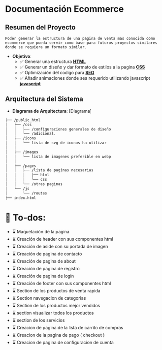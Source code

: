 # Documentación Ecommerce

## Resumen del Proyecto

    Poder generar la estructura de una pagina de venta mas conocida como ecommerce que pueda servir como base para futuros proyectos similares donde se requiera un formato similar.
    
- **Objetivo**: 
   - ✅ Generar una estructura **[HTML](https://web.dev/learn/html)**
   - ✅ Generar un diseño y dar formato de estilos a la pagina **[CSS](https://web.dev/learn/css/**)**
   - ✅ Optimización del codigo para **[SEO](https://developers.google.com/search/docs/fundamentals/seo-starter-guide?hl=es)**
   - ✅ Añadir animaciones donde sea requerido utilizando javascript **[javascript](https://web.dev/learn/javascript)**


## Arquitectura del Sistema

- **Diagrama de Arquitectura**: [Diagrama]

```bash    
├── /public_html
│   ├── /css
│   │   ├── /configuraciones generales de diseño
│   │   └── /adicional.
│   ├── /icons
│   │   └── lista de svg de iconos ha utilizar
│   │
│   ├── /images
│   │   └── lista de imagenes preferible en webp
│   │
│   ├── /pages
│   │   ├── /lista de paginas necesarias 
│   │   │   ├── html
│   │   │   └── css
│   │   └── /otras paginas
│   └── /js
│       └── /routes
├── index.html

```

# 👺 To-dos:

- ⌛️ Maquetación de la pagina
- ⌛️ Creación de header con sus componentes html    
- ⌛️ Creación de aside con su portada de imagen
- ⌛️ Creación de pagina de contacto
- ⌛️ Creación de pagina de about
- ⌛️ Creación de pagina de registro
- ⌛️ Creación de pagina de login
- ⌛️ Creación de footer con sus componentes html
- ⌛️ Section de los productos de venta rapida
- ⌛️ Section navegacion de categorias
- ⌛️ Section de los productos mejor vendidos
- ⌛️ section visualizar todos los productos
- ⌛️ section de los servicios
- ⌛️ Creacion de pagina de la lista de carrito de compras
- ⌛️ Creacion de la pagina de pago ( checkout )
- ⌛️ Creacion de pagina  de configuracion de cuenta 

